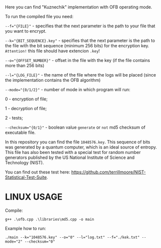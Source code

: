 Here you can find "Kuznechik" implementation with OFB operating mode.

To run the compiled file you need:

`--f="{FILE}"` - specifies that the next parameter is the path to your file that you want to encrypt.

`--k="{BIT_SEQUENCE}.key"` - specifies that the next parameter is the path to the file with the bit sequence (minimum 256 bits) for the encryption key. `Attention!` this file should have extencion `.key`!

`--o="{OFFSET_NUMBER}"` - offset in the file with the key (if the file contains more than 256 bits)

`--l="{LOG_FILE}"` - the name of the file where the logs will be placed (since the implementation contains the OFB algorithm)

`--mode="{0/1/2}"` - number of mode in which program will run:

0 - encryption of file;

1 - decryption of file;

2 - tests;

`--checksum="{0/1}"` - boolean value `generate` or `not` md5 checksum of executable file.

In this repository you can find the file `1048576.key`. This sequence of bits was generated by a quantum computer, which is an ideal source of entropy. This file has also been tested with a special test for random number generators published by the US National Institute of Science and Technology (NIST).

You can find out these test here: https://github.com/terrillmoore/NIST-Statistical-Test-Suite.

# LINUX USAGE

Compile:

```
g++ .\ofb.cpp .\libraries\md5.cpp -o main
```

Example how to run:

```
./main --k="1048576.key" --o="0" --l="log.txt" --f="./kek.txt" --mode="2" --checksum="0"
```
